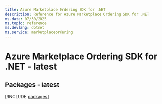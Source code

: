 ```yaml
---
title: Azure Marketplace Ordering SDK for .NET
description: Reference for Azure Marketplace Ordering SDK for .NET
ms.date: 07/30/2025
ms.topic: reference
ms.devlang: dotnet
ms.service: marketplaceordering
---
```

# Azure Marketplace Ordering SDK for .NET - latest
## Packages - latest
[!INCLUDE [packages](marketplace-ordering-index.md)]